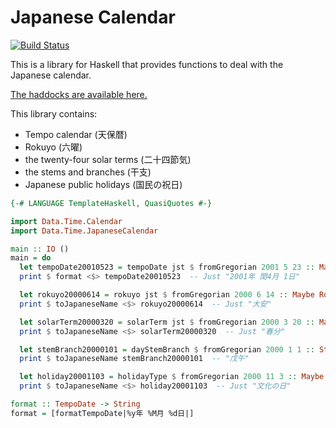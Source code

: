# Japanese Calendar

[![Build Status](https://travis-ci.org/nokijp/japanese-calendar.svg?branch=master)](https://travis-ci.org/nokijp/japanese-calendar)

This is a library for Haskell that provides functions to deal with the Japanese calendar.

[The haddocks are available here.](https://nokijp.github.io/japanese-calendar/)

This library contains:

- Tempo calendar (天保暦)
- Rokuyo (六曜)
- the twenty-four solar terms (二十四節気)
- the stems and branches (干支)
- Japanese public holidays (国民の祝日)

```haskell
{-# LANGUAGE TemplateHaskell, QuasiQuotes #-}

import Data.Time.Calendar
import Data.Time.JapaneseCalendar

main :: IO ()
main = do
  let tempoDate20010523 = tempoDate jst $ fromGregorian 2001 5 23 :: Maybe TempoDate
  print $ format <$> tempoDate20010523  -- Just "2001年 閏4月 1日"

  let rokuyo20000614 = rokuyo jst $ fromGregorian 2000 6 14 :: Maybe Rokuyo
  print $ toJapaneseName <$> rokuyo20000614  -- Just "大安"

  let solarTerm20000320 = solarTerm jst $ fromGregorian 2000 3 20 :: Maybe SolarTerm
  print $ toJapaneseName <$> solarTerm20000320  -- Just "春分"

  let stemBranch20000101 = dayStemBranch $ fromGregorian 2000 1 1 :: StemBranch
  print $ toJapaneseName stemBranch20000101  -- "戊午"

  let holiday20001103 = holidayType $ fromGregorian 2000 11 3 :: Maybe HolidayType
  print $ toJapaneseName <$> holiday20001103  -- Just "文化の日"

format :: TempoDate -> String
format = [formatTempoDate|%y年 %M月 %d日|]
```
